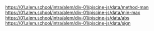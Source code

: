 https://01.alem.school/intra/alem/div-01/piscine-js/data/method-man
https://01.alem.school/intra/alem/div-01/piscine-js/data/min-max
https://01.alem.school/intra/alem/div-01/piscine-js/data/abs
https://01.alem.school/intra/alem/div-01/piscine-js/data/sign
